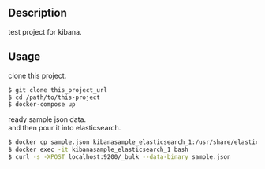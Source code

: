 ## Description
  test project for kibana.  

## Usage
  clone this project.  
```bash
$ git clone this_project_url
$ cd /path/to/this-project
$ docker-compose up
```

  ready sample json data.  
  and then pour it into elasticsearch.  
```bash
$ docker cp sample.json kibanasample_elasticsearch_1:/usr/share/elasticsearch
$ docker exec -it kibanasample_elasticsearch_1 bash
$ curl -s -XPOST localhost:9200/_bulk --data-binary sample.json
```
